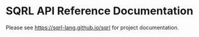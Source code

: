 # SQRL API Reference Documentation

Please see https://sqrl-lang.github.io/sqrl for project documentation.